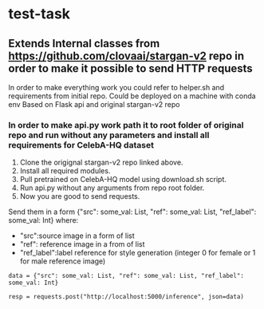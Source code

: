 # test-task

## Extends Internal classes from https://github.com/clovaai/stargan-v2 repo in order to make it possible to send HTTP requests
In order to make everything work you could refer to helper.sh and requirements from initial repo.
Could be deployed on a machine with conda env
Based on Flask api and original stargan-v2 repo

### In order to make api.py work path it to root folder of original repo and run without any parameters and install all requirements for CelebA-HQ dataset

1. Clone the origignal stargan-v2 repo linked above.
1. Install all required modules.
1. Pull pretrained on CelebA-HQ model using download.sh script.
1. Run api.py without any arguments from repo root folder.
1. Now you are good to send requests.

Send them in a form {"src": some_val: List, "ref": some_val: List, "ref_label": some_val: Int} where:
* "src":source image in a form of list
* "ref": reference image in a from of list
* "ref_label":label reference for style generation (integer 0 for female or 1 for male reference image)

`data = {"src": some_val: List, "ref": some_val: List, "ref_label": some_val: Int}`

`resp = requests.post("http://localhost:5000/inference", json=data)`
